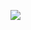 <a href="../rockseries.html"><img src="http://firedpot.com/images/rockseries/Rocks-in-transformation-2.jpg" /></a>
